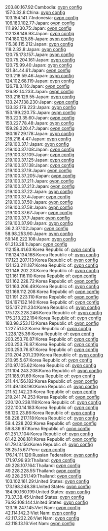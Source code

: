 203.80.167.92:Cambodia: [ovpn config](vpn/203_80_167_92.ovpn)  
157.0.32.8:China: [ovpn config](vpn/157_0_32_8.ovpn)  
103.154.141.7:Indonesia: [ovpn config](vpn/103_154_141_7.ovpn)  
106.180.102.77:Japan: [ovpn config](vpn/106_180_102_77.ovpn)  
111.99.130.75:Japan: [ovpn config](vpn/111_99_130_75.ovpn)  
112.138.149.93:Japan: [ovpn config](vpn/112_138_149_93.ovpn)  
114.180.125.85:Japan: [ovpn config](vpn/114_180_125_85.ovpn)  
115.38.115.212:Japan: [ovpn config](vpn/115_38_115_212.ovpn)  
118.2.32.8:Japan: [ovpn config](vpn/118_2_32_8.ovpn)  
120.75.173.157:Japan: [ovpn config](vpn/120_75_173_157.ovpn)  
120.75.204.161:Japan: [ovpn config](vpn/120_75_204_161.ovpn)  
120.75.99.40:Japan: [ovpn config](vpn/120_75_99_40.ovpn)  
121.84.44.61:Japan: [ovpn config](vpn/121_84_44_61.ovpn)  
123.218.59.46:Japan: [ovpn config](vpn/123_218_59_46.ovpn)  
124.102.68.119:Japan: [ovpn config](vpn/124_102_68_119.ovpn)  
126.78.3.116:Japan: [ovpn config](vpn/126_78_3_116.ovpn)  
126.92.14.233:Japan: [ovpn config](vpn/126_92_14_233.ovpn)  
133.218.129.55:Japan: [ovpn config](vpn/133_218_129_55.ovpn)  
133.247.138.230:Japan: [ovpn config](vpn/133_247_138_230.ovpn)  
133.32.179.223:Japan: [ovpn config](vpn/133_32_179_223.ovpn)  
153.199.220.75:Japan: [ovpn config](vpn/153_199_220_75.ovpn)  
153.223.35.60:Japan: [ovpn config](vpn/153_223_35_60.ovpn)  
153.227.78.48:Japan: [ovpn config](vpn/153_227_78_48.ovpn)  
159.28.220.47:Japan: [ovpn config](vpn/159_28_220_47.ovpn)  
180.197.29.178:Japan: [ovpn config](vpn/180_197_29_178.ovpn)  
218.216.4.47:Japan: [ovpn config](vpn/218_216_4_47.ovpn)  
219.100.37.1:Japan: [ovpn config](vpn/219_100_37_1.ovpn)  
219.100.37.108:Japan: [ovpn config](vpn/219_100_37_108.ovpn)  
219.100.37.109:Japan: [ovpn config](vpn/219_100_37_109.ovpn)  
219.100.37.125:Japan: [ovpn config](vpn/219_100_37_125.ovpn)  
219.100.37.138:Japan: [ovpn config](vpn/219_100_37_138.ovpn)  
219.100.37.19:Japan: [ovpn config](vpn/219_100_37_19.ovpn)  
219.100.37.205:Japan: [ovpn config](vpn/219_100_37_205.ovpn)  
219.100.37.211:Japan: [ovpn config](vpn/219_100_37_211.ovpn)  
219.100.37.213:Japan: [ovpn config](vpn/219_100_37_213.ovpn)  
219.100.37.22:Japan: [ovpn config](vpn/219_100_37_22.ovpn)  
219.100.37.4:Japan: [ovpn config](vpn/219_100_37_4.ovpn)  
219.100.37.50:Japan: [ovpn config](vpn/219_100_37_50.ovpn)  
219.100.37.58:Japan: [ovpn config](vpn/219_100_37_58.ovpn)  
219.100.37.67:Japan: [ovpn config](vpn/219_100_37_67.ovpn)  
219.100.37.7:Japan: [ovpn config](vpn/219_100_37_7.ovpn)  
219.100.37.90:Japan: [ovpn config](vpn/219_100_37_90.ovpn)  
36.2.37.102:Japan: [ovpn config](vpn/36_2_37_102.ovpn)  
58.98.253.90:Japan: [ovpn config](vpn/58_98_253_90.ovpn)  
59.146.222.108:Japan: [ovpn config](vpn/59_146_222_108.ovpn)  
61.213.28.1:Japan: [ovpn config](vpn/61_213_28_1.ovpn)  
112.158.41.63:Korea Republic of: [ovpn config](vpn/112_158_41_63.ovpn)  
116.124.134.168:Korea Republic of: [ovpn config](vpn/116_124_134_168.ovpn)  
117.123.207.113:Korea Republic of: [ovpn config](vpn/117_123_207_113.ovpn)  
121.133.211.187:Korea Republic of: [ovpn config](vpn/121_133_211_187.ovpn)  
121.148.202.23:Korea Republic of: [ovpn config](vpn/121_148_202_23.ovpn)  
121.161.116.110:Korea Republic of: [ovpn config](vpn/121_161_116_110.ovpn)  
121.162.228.72:Korea Republic of: [ovpn config](vpn/121_162_228_72.ovpn)  
121.163.206.49:Korea Republic of: [ovpn config](vpn/121_163_206_49.ovpn)  
121.169.112.208:Korea Republic of: [ovpn config](vpn/121_169_112_208.ovpn)  
121.191.223.110:Korea Republic of: [ovpn config](vpn/121_191_223_110.ovpn)  
124.197.132.140:Korea Republic of: [ovpn config](vpn/124_197_132_140.ovpn)  
125.137.211.234:Korea Republic of: [ovpn config](vpn/125_137_211_234.ovpn)  
175.123.228.246:Korea Republic of: [ovpn config](vpn/175_123_228_246.ovpn)  
175.213.222.194:Korea Republic of: [ovpn config](vpn/175_213_222_194.ovpn)  
183.98.253.113:Korea Republic of: [ovpn config](vpn/183_98_253_113.ovpn)  
1.227.51.52:Korea Republic of: [ovpn config](vpn/1_227_51_52.ovpn)  
1.228.125.36:Korea Republic of: [ovpn config](vpn/1_228_125_36.ovpn)  
203.253.76.87:Korea Republic of: [ovpn config](vpn/203_253_76_87.ovpn)  
203.253.76.87:Korea Republic of: [ovpn config](vpn/203_253_76_87.ovpn)  
203.253.76.87:Korea Republic of: [ovpn config](vpn/203_253_76_87.ovpn)  
210.204.201.239:Korea Republic of: [ovpn config](vpn/210_204_201_239.ovpn)  
210.95.5.67:Korea Republic of: [ovpn config](vpn/210_95_5_67.ovpn)  
210.97.105.62:Korea Republic of: [ovpn config](vpn/210_97_105_62.ovpn)  
211.104.243.208:Korea Republic of: [ovpn config](vpn/211_104_243_208.ovpn)  
211.185.91.69:Korea Republic of: [ovpn config](vpn/211_185_91_69.ovpn)  
211.44.156.182:Korea Republic of: [ovpn config](vpn/211_44_156_182.ovpn)  
211.49.138.190:Korea Republic of: [ovpn config](vpn/211_49_138_190.ovpn)  
211.52.142.23:Korea Republic of: [ovpn config](vpn/211_52_142_23.ovpn)  
219.241.74.253:Korea Republic of: [ovpn config](vpn/219_241_74_253.ovpn)  
220.120.238.118:Korea Republic of: [ovpn config](vpn/220_120_238_118.ovpn)  
222.100.14.183:Korea Republic of: [ovpn config](vpn/222_100_14_183.ovpn)  
58.120.23.86:Korea Republic of: [ovpn config](vpn/58_120_23_86.ovpn)  
58.228.217.118:Korea Republic of: [ovpn config](vpn/58_228_217_118.ovpn)  
59.4.228.202:Korea Republic of: [ovpn config](vpn/59_4_228_202.ovpn)  
59.8.39.97:Korea Republic of: [ovpn config](vpn/59_8_39_97.ovpn)  
61.251.7.104:Korea Republic of: [ovpn config](vpn/61_251_7_104.ovpn)  
61.42.208.181:Korea Republic of: [ovpn config](vpn/61_42_208_181.ovpn)  
61.79.13.156:Korea Republic of: [ovpn config](vpn/61_79_13_156.ovpn)  
38.25.15.67:Peru: [ovpn config](vpn/38_25_15_67.ovpn)  
176.14.111.126:Russian Federation: [ovpn config](vpn/176_14_111_126.ovpn)  
171.97.99.93:Thailand: [ovpn config](vpn/171_97_99_93.ovpn)  
49.228.107.164:Thailand: [ovpn config](vpn/49_228_107_164.ovpn)  
49.228.228.55:Thailand: [ovpn config](vpn/49_228_228_55.ovpn)  
49.228.251.149:Thailand: [ovpn config](vpn/49_228_251_149.ovpn)  
103.102.161.29:United States: [ovpn config](vpn/103_102_161_29.ovpn)  
173.198.248.39:United States: [ovpn config](vpn/173_198_248_39.ovpn)  
184.90.160.199:United States: [ovpn config](vpn/184_90_160_199.ovpn)  
73.37.38.45:United States: [ovpn config](vpn/73_37_38_45.ovpn)  
76.93.108.144:United States: [ovpn config](vpn/76_93_108_144.ovpn)  
123.16.247.145:Viet Nam: [ovpn config](vpn/123_16_247_145.ovpn)  
42.114.142.3:Viet Nam: [ovpn config](vpn/42_114_142_3.ovpn)  
42.117.232.26:Viet Nam: [ovpn config](vpn/42_117_232_26.ovpn)  
42.118.13.16:Viet Nam: [ovpn config](vpn/42_118_13_16.ovpn)  
